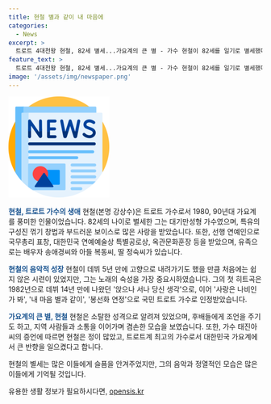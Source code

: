 ```yaml
---
title: 현철 별과 같이 내 마음에
categories:
  - News
excerpt: >
  트로트 4대천왕 현철, 82세 별세...가요계의 큰 별 - 가수 현철이 82세를 일기로 별세했다. 그는 봉선화 연정 등의 히트곡으로 트로트 4대천왕으로 손꼽히며 가요계를 풍미했다. 1989년 KBS 가요대상 대상을 받으며 정상에 섰고, 특유의 구성진 꺾기 창법과 부드러운 보이스로 사랑받았다. 현철은 노래를 숙성시키는 중요성을 강조하며 음악에 대한 신념을 보여주었다. 그의 별세에 가족, 동료들뿐만 아니라 많은 이들이 그를 추모하고 있다.
feature_text: >
  트로트 4대천왕 현철, 82세 별세...가요계의 큰 별 - 가수 현철이 82세를 일기로 별세했다. 그는 봉선화 연정 등의 히트곡으로 트로트 4대천왕으로 손꼽히며 가요계를 풍미했다. 1989년 KBS 가요대상 대상을 받으며 정상에 섰고, 특유의 구성진 꺾기 창법과 부드러운 보이스로 사랑받았다. 현철은 노래를 숙성시키는 중요성을 강조하며 음악에 대한 신념을 보여주었다. 그의 별세에 가족, 동료들뿐만 아니라 많은 이들이 그를 추모하고 있다.
image: '/assets/img/newspaper.png'
---
```


<p><img src="/assets/img/newspaper.png" alt="kimp 속보" /></p>

<p><b><span style="color: #1a5490;">현철, 트로트 가수의 생애</span></b>
현철(본명 강상수)은 트로트 가수로서 1980, 90년대 가요계를 풍미한 인물이었습니다. 82세의 나이로 별세한 그는 대기만성형 가수였으며, 특유의 구성진 꺾기 창법과 부드러운 보이스로 많은 사랑을 받았습니다. 또한, 선행 연예인으로 국무총리 표창, 대한민국 연예예술상 특별공로상, 옥관문화훈장 등을 받았으며, 유족으로는 배우자 송애경씨와 아들 복동씨, 딸 정숙씨가 있습니다.</p>

<p><b><span style="color: #1a5490;">현철의 음악적 성장</span></b>
현철이 데뷔 5년 만에 고향으로 내려가기도 했을 만큼 처음에는 쉽지 않은 시련이 있었지만, 그는 노래의 숙성을 가장 중요시하였습니다. 그의 첫 히트곡은 1982년으로 데뷔 14년 만에 나왔던 '앉으나 서나 당신 생각'으로, 이어 '사랑은 나비인가 봐', '내 마음 별과 같이', '봉선화 연정'으로 국민 트로트 가수로 인정받았습니다.</p>

<p><b><span style="color: #1a5490;">가요계의 큰 별, 현철</span></b>
현철은 소탈한 성격으로 알려져 있었으며, 후배들에게 조언을 주기도 하고, 지역 사람들과 소통을 이어가며 겸손한 모습을 보였습니다. 또한, 가수 태진아 씨의 증언에 따르면 현철은 정이 많았고, 트로트계 최고의 가수로서 대한민국 가요계에서 큰 반향을 일으켰다고 합니다.</p>

<p>현철의 별세는 많은 이들에게 슬픔을 안겨주었지만, 그의 음악과 정열적인 모습은 많은 이들에게 기억될 것입니다.</p>
유용한 생활 정보가 필요하시다면, <a href="https://opensis.kr" rel="dofollow">opensis.kr</a>


